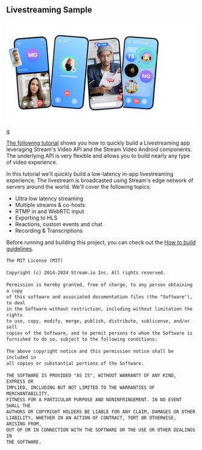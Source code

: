 ## Livestreaming Sample

![image](../previews/cover-sample.png)g

[The following tutorial](https://getstream.io/video/sdk/android/tutorial/livestreaming/?utm_source=Github&utm_medium=Jaewoong_OSS&utm_content=Developer&utm_campaign=Github_Mar2024_Jaewoong_Android_Samples&utm_term=DevRelOss) shows you how to quickly build a Livestreaming app leveraging Stream's Video API and the Stream Video Android components. The underlying API is very flexible and allows you to build nearly any type of video experience.

In this tutorial we'll quickly build a low-latency in-app livestreaming experience. The livestream is broadcasted using Stream's edge network of servers around the world. We'll cover the following topics:

- Ultra low latency streaming
- Multiple streams & co-hosts
- RTMP in and WebRTC input
- Exporting to HLS
- Reactions, custom events and chat
- Recording & Transcriptions

Before running and building this project, you can check out the [How to build guidelines](../how-to-build.md).

```
The MIT License (MIT)

Copyright (c) 2014-2024 Stream.io Inc. All rights reserved.

Permission is hereby granted, free of charge, to any person obtaining a copy
of this software and associated documentation files (the "Software"), to deal
in the Software without restriction, including without limitation the rights
to use, copy, modify, merge, publish, distribute, sublicense, and/or sell
copies of the Software, and to permit persons to whom the Software is
furnished to do so, subject to the following conditions:

The above copyright notice and this permission notice shall be included in
all copies or substantial portions of the Software.

THE SOFTWARE IS PROVIDED "AS IS", WITHOUT WARRANTY OF ANY KIND, EXPRESS OR
IMPLIED, INCLUDING BUT NOT LIMITED TO THE WARRANTIES OF MERCHANTABILITY,
FITNESS FOR A PARTICULAR PURPOSE AND NONINFRINGEMENT. IN NO EVENT SHALL THE
AUTHORS OR COPYRIGHT HOLDERS BE LIABLE FOR ANY CLAIM, DAMAGES OR OTHER
LIABILITY, WHETHER IN AN ACTION OF CONTRACT, TORT OR OTHERWISE, ARISING FROM,
OUT OF OR IN CONNECTION WITH THE SOFTWARE OR THE USE OR OTHER DEALINGS IN
THE SOFTWARE.
```